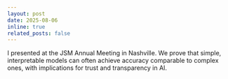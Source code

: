 ```yaml
---
layout: post
date: 2025-08-06
inline: true
related_posts: false
---
```



I presented at the JSM Annual Meeting in Nashville.  We prove that simple, interpretable models can often achieve accuracy comparable to complex ones, with implications for trust and transparency in AI.
